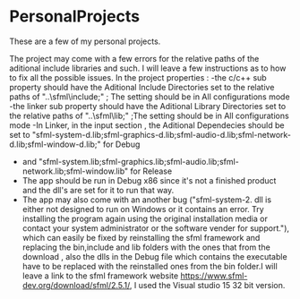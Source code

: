 # PersonalProjects
These are a few of my personal projects.

The project may come with a few errors for the relative paths of the aditional include libraries and such.
I will leave a few instructions as to how to fix all the possible issues.
In the project properties :
-the c/c++ sub property should have the Aditional Include Directories set to the relative paths of "..\sfml\include;" ; The setting should be in All configurations mode
-the linker sub property should have the Aditional Library Directories set to the relative paths of "..\sfml\lib;" ;The setting should be in All configurations mode
-In Linker, in the input section , the Aditional Dependecies should be set to "sfml-system-d.lib;sfml-graphics-d.lib;sfml-audio-d.lib;sfml-network-d.lib;sfml-window-d.lib;" for Debug
- and "sfml-system.lib;sfml-graphics.lib;sfml-audio.lib;sfml-network.lib;sfml-window.lib" for Release
- The app should be run in Debug x86 since it's not a finished product and the dll's are set for it to run that way.
- The app may also come with an another bug ("sfml-system-2. dll is either not designed to run on Windows or it contains an error. Try installing the program again using the original installation media or contact your system administrator or the software vender for support."), which can easily be fixed by reinstalling the sfml framework 
and replacing the bin,include and lib folders with the ones that from the download , also the dlls in the Debug file which contains the executable have to be replaced with the reinstalled ones from the bin folder.I will leave a link to the sfml framework website https://www.sfml-dev.org/download/sfml/2.5.1/, I used the Visual studio 15 32 bit version.
